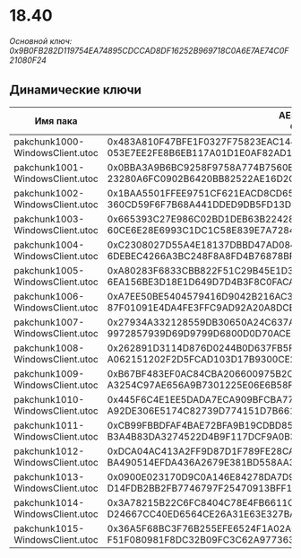 # 18.40

###### Основной ключ: 0x9B0FB282D119754EA74895CDCCAD8DF16252B969718C0A6E7AE74C0F21080F24

## Динамические ключи

| Имя пака                              | AES Ключ</br>GUID                                                                                            | HiRes Текстуры |
|-----------------------------------|---------------------------------------------------------------------------------------------------------|-------------------|
| pakchunk1000-WindowsClient.utoc   | 0x483A810F47BFE1F0327F75823EAC14403FE00E13163ED6DD4D9B798FFA773360</br>053E7EE2FE8B6EB117A01D1E0AF82AD1 | ❌                 |
| pakchunk1001-WindowsClient.utoc   | 0x0BBA3A9B6BC9258F9758A774B7560B04F54B60232035BB75D1DFE2B71E568E77</br>23280A6FC0902B6420BB82522AE16D2C | ❌                 |
| pakchunk1002-WindowsClient.utoc   | 0x1BAA5501FFEE9751CF621EACD8CD65F06E219FADA377091C6DE81E2E8C4BED8D</br>360CD59F6F7B68A441DDED9DB5FD13D7 | ❌                 |
| pakchunk1003-WindowsClient.utoc   | 0x665393C27E986C02BD1DEB63B22428D004B58F02509CB258ECD911E62EE8DBF8</br>60CE6E28E6993C1DC1C58E839E7A7284 | ❌                 |
| pakchunk1004-WindowsClient.utoc   | 0xC2308027D55A4E18137DBBD47AD0845901628B91A675F3F0142BF12EFE62A7F8</br>6DEBEC4266A3BC248F8A8FD4B76878BF | ❌                 |
| pakchunk1005-WindowsClient.utoc   | 0xA80283F6833CBB822F51C29B45E1D331A2E0EC6B472C17279B3F3EFAFC3007AA</br>6EA156BE3D18E1D649D7D4B3F8C0FACA | ❌                 |
| pakchunk1006-WindowsClient.utoc   | 0xA7EE50BE5404579416D9042B216AC39E7B6184D37D574C172BE65D9A2C3BD6ED</br>87F01091E4DA4FE3FFC9AD92A20A8DCE | ❌                 |
| pakchunk1007-WindowsClient.utoc   | 0x27934A332128559DB30650A24C637AE5E2800074AD68E3BE6D519B25FB0523F9</br>9972857939D69D9799D6800D0D70ACE4 | ❌                 |
| pakchunk1008-WindowsClient.utoc   | 0x262891D3114D876D0244B0D637FB5F8DA7A8A36C9B029775850077EB8FE2B937</br>A062151202F2D5FCAD103D17B9300CE2 | ❌                 |
| pakchunk1009-WindowsClient.utoc   | 0xB67BF483EF0AC84CBA206600975B2C98D234B984F67C43F6B706644676C885B6</br>A3254C97AE656A9B7301225E06E6B58F | ❌                 |
| pakchunk1010-WindowsClient.utoc   | 0x445F6C4E1EE5DADA7ECA909BFCBA7759E31F044C6F9362D251B8A6D38C6C089A</br>A92DE306E5174C82739D774151D7B661 | ❌                 |
| pakchunk1011-WindowsClient.utoc   | 0xCB99FBBDFAF4BAE72BFA9B19CDBD85DE0E39A5652CBF78B78FF33A6E5EFC67D0</br>B3A4B83DA3274522D4B9F117DCF9A0B3 | ❌                 |
| pakchunk1012-WindowsClient.utoc   | 0xDCA04AC413A2FF9D87D1F789FE28CAC511E4FA5175CC80F4B88A637744FBFC17</br>BA490514EFDA436A2679E381BD558AA3 | ❌                 |
| pakchunk1013-WindowsClient.utoc   | 0x0900E023170D9C0A146E84278DA7D9018BD5ED4A97F8D79F1935C57779BEA057</br>D14FDB2BB2FB7746797F25470913BFF1 | ❌                 |
| pakchunk1014-WindowsClient.utoc   | 0x3A78215B22C6FC8404C78E4FB6611C9AA007B9589652C4D20D0DF5120461C993</br>D24667CC40ED6564CE26A31E63E327BA | ❌                 |
| pakchunk1015-WindowsClient.utoc   | 0x36A5F68BC3F76B255EFE6524F1A02ACD4839B6F3040D6B75511BFAC5CE1F5246</br>F51F080981F8DC32B09FC3C62A977363 | ❌                 |
